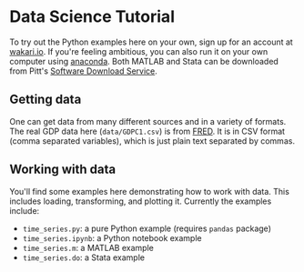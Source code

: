 # Data Science Tutorial

To try out the Python examples here on your own, sign up for an account at [wakari.io](https://wakari.io). If you're feeling ambitious, you can also run it on your own computer using [anaconda](https://www.continuum.io/downloads). Both MATLAB and Stata can be downloaded from Pitt's [Software Download Service](https://my.pitt.edu/portal/server.pt/community/software_downloads/872).

## Getting data

One can get data from many different sources and in a variety of formats. The real GDP data here (`data/GDPC1.csv`) is from [FRED](https://research.stlouisfed.org/fred2/). It is in CSV format (comma separated variables), which is just plain text separated by commas.

## Working with data

You'll find some examples here demonstrating how to work with data. This includes loading, transforming, and plotting it. Currently the examples include:

- `time_series.py`: a pure Python example (requires `pandas` package)
- `time_series.ipynb`: a Python notebook example
- `time_series.m`: a MATLAB example
- `time_series.do`: a Stata example
